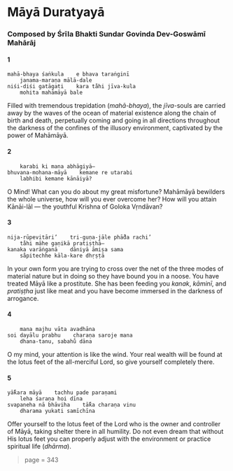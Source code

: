 # Māyā Duratyayā

### Composed by Śrīla Bhakti Sundar Govinda Dev-Goswāmī Mahārāj

#### 1

    mahā-bhaya śaṅkula    e bhava taraṅginī
        janama-maraṇa mālā-dale
    niśi-diśi gatāgati    kara ta̐hi jīva-kula
        mohita mahāmāyā bale

Filled with tremendous trepidation (*mahā-bhaya*), the *jīva*-souls are carried away by the waves of the ocean of material existence along the chain of birth and death, perpetually coming and going in all directions throughout the darkness of the confines of the illusory environment, captivated by the power of Mahāmāyā.

#### 2

        karabi ki mana abhāgiyā—
    bhuvana-mohana-māyā    kemane re utarabi
        labhibi kemane kānāiyā?

O Mind! What can you do about my great misfortune? Mahāmāyā bewilders the whole universe, how will you ever overcome her? How will you attain Kānāi-lāl — the youthful Krishna of Goloka Vṛndāvan?

#### 3

    nija-rūpevitāri’    tri-guṇa-jāle phā̐da rachi’
        ta̐hi māhe gaṇikā pratiṣṭhā—
    kanaka varāṅganā    dāniyā āmiṣa sama
        sa̐pitechhe kāla-kare dhṛṣṭā

In your own form you are trying to cross over the net of the three modes of material nature but in doing so they have bound you in a noose. You have treated Māyā like a prostitute. She has been feeding you *kanak*, *kāminī*, and *pratiṣṭha* just like meat and you have become immersed in the darkness of arrogance.

#### 4

        mana majhu vāta avadhāna
    soi dayālu prabhu    charaṇa saroje mana
        dhana-tanu, sabahu̐ dāna

O my mind, your attention is like the wind. Your real wealth will be found at the lotus feet of the all-merciful Lord, so give yourself completely there.

#### 5

    yā̐kara māyā    tachhu pade paraṇami
        leha śaraṇa hoi dīna
    svapaneha nā bhāviha    tā̐ka charaṇa vinu
        dharama yukati samīchīna

Offer yourself to the lotus feet of the Lord who is the owner and controller of Māyā, taking shelter there in all humility. Do not even dream that without His lotus feet you can properly adjust with the environment or practice spiritual life (*dhārma*).


> page = 343
